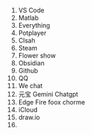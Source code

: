 1. VS Code 
2. Matlab
3. Everything
4. Potplayer
5. Clsah
6. Steam
7. Flower show
8. Obsidian
9. Github
10. QQ
11. We chat
12. 元宝 Gemini  Chatgpt
13. Edge Fire foox chorme
14. iCloud
15. draw.io
16. 